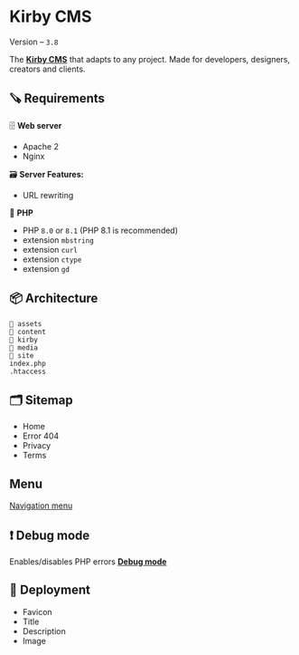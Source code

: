 # Kirby CMS
Version – `3.8`

The [**Kirby CMS**](https://getkirby.com/) that adapts to any project. Made for developers, designers, creators and clients.

## 🪚 Requirements
🗄 **Web server**
- Apache 2
- Nginx

🗃 **Server Features:**
- URL rewriting

🐘 **PHP**
- PHP `8.0` or `8.1` (PHP 8.1 is recommended)
- extension `mbstring`
- extension `curl`
- extension `ctype`
- extension `gd`

## 📦 Architecture
```
📁 assets
📁 content
📁 kirby
📁 media
📁 site
index.php
.htaccess
```

## 🗂 Sitemap
- Home
- Error 404
- Privacy
- Terms

## Menu
[Navigation menu](https://getkirby.com/docs/cookbook/templating/menus)

## ❗️ Debug mode
Enables/disables PHP errors [**Debug mode**](https://getkirby.com/docs/reference/system/options/debug)

## 🚀 Deployment
- Favicon
- Title
- Description
- Image

